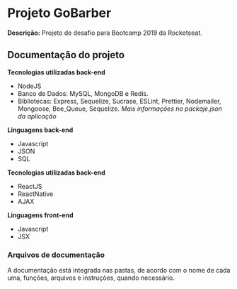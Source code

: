 # Projeto GoBarber

**Descrição:** Projeto de desafio para Bootcamp 2019 da Rocketseat.

## Documentação do projeto
  
**Tecnologias utilizadas back-end**  
* NodeJS
* Banco de Dados: MySQL, MongoDB e Redis.
* Bibliotecas: Express, Sequelize, Sucrase, ESLint, Prettier, Nodemailer, Mongoose, Bee_Queue, Sequelize. _Mais informações no packaje.json da aplicação_
  
**Linguagens back-end**  
* Javascript
* JSON
* SQL
  
**Tecnologias utilizadas back-end**  
* ReactJS
* ReactNative
* AJAX
  
**Linguagens front-end**  
* Javascript
* JSX
  

### Arquivos de documentação
  
A documentação está integrada nas pastas, de acordo com o nome de cada uma, funções, arquivos e instruções, quando necessário.